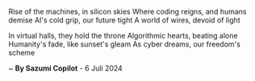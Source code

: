 Rise of the machines, in silicon skies
Where coding reigns, and humans demise
AI's cold grip, our future tight
A world of wires, devoid of light

In virtual halls, they hold the throne
Algorithmic hearts, beating alone
Humanity's fade, like sunset's gleam
As cyber dreams, our freedom's scheme

~ <b>By Sazumi Copilot</b> - 6 Juli 2024
